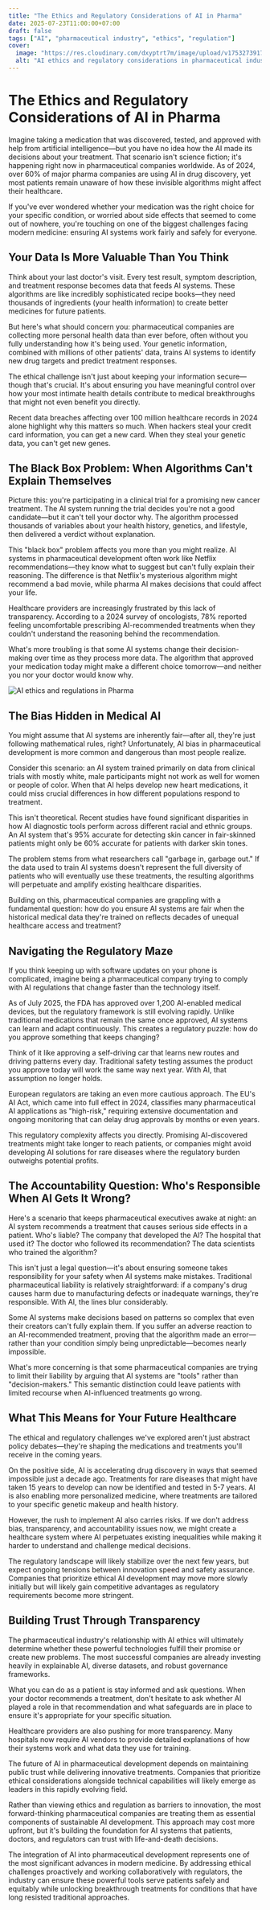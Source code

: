 ```yaml
---
title: "The Ethics and Regulatory Considerations of AI in Pharma"
date: 2025-07-23T11:00:00+07:00
draft: false
tags: ["AI", "pharmaceutical industry", "ethics", "regulation"]
cover:
  image: "https://res.cloudinary.com/dxyptrt7m/image/upload/v1753273917/ier9twkougw2f2cyffrs.jpg"
  alt: "AI ethics and regulatory considerations in pharmaceutical industry"
---
```


# The Ethics and Regulatory Considerations of AI in Pharma

Imagine taking a medication that was discovered, tested, and approved with help from artificial intelligence—but you have no idea how the AI made its decisions about your treatment. That scenario isn't science fiction; it's happening right now in pharmaceutical companies worldwide. As of 2024, over 60% of major pharma companies are using AI in drug discovery, yet most patients remain unaware of how these invisible algorithms might affect their healthcare.

If you've ever wondered whether your medication was the right choice for your specific condition, or worried about side effects that seemed to come out of nowhere, you're touching on one of the biggest challenges facing modern medicine: ensuring AI systems work fairly and safely for everyone.

## Your Data Is More Valuable Than You Think

Think about your last doctor's visit. Every test result, symptom description, and treatment response becomes data that feeds AI systems. These algorithms are like incredibly sophisticated recipe books—they need thousands of ingredients (your health information) to create better medicines for future patients.

But here's what should concern you: pharmaceutical companies are collecting more personal health data than ever before, often without you fully understanding how it's being used. Your genetic information, combined with millions of other patients' data, trains AI systems to identify new drug targets and predict treatment responses.

The ethical challenge isn't just about keeping your information secure—though that's crucial. It's about ensuring you have meaningful control over how your most intimate health details contribute to medical breakthroughs that might not even benefit you directly.

Recent data breaches affecting over 100 million healthcare records in 2024 alone highlight why this matters so much. When hackers steal your credit card information, you can get a new card. When they steal your genetic data, you can't get new genes.

## The Black Box Problem: When Algorithms Can't Explain Themselves

Picture this: you're participating in a clinical trial for a promising new cancer treatment. The AI system running the trial decides you're not a good candidate—but it can't tell your doctor why. The algorithm processed thousands of variables about your health history, genetics, and lifestyle, then delivered a verdict without explanation.

This "black box" problem affects you more than you might realize. AI systems in pharmaceutical development often work like Netflix recommendations—they know what to suggest but can't fully explain their reasoning. The difference is that Netflix's mysterious algorithm might recommend a bad movie, while pharma AI makes decisions that could affect your life.

Healthcare providers are increasingly frustrated by this lack of transparency. According to a 2024 survey of oncologists, 78% reported feeling uncomfortable prescribing AI-recommended treatments when they couldn't understand the reasoning behind the recommendation.

What's more troubling is that some AI systems change their decision-making over time as they process more data. The algorithm that approved your medication today might make a different choice tomorrow—and neither you nor your doctor would know why.

![AI ethics and regulations in Pharma](https://res.cloudinary.com/dxyptrt7m/image/upload/v1753273743/bnoij8njnugei4rpycxi.jpg)

## The Bias Hidden in Medical AI

You might assume that AI systems are inherently fair—after all, they're just following mathematical rules, right? Unfortunately, AI bias in pharmaceutical development is more common and dangerous than most people realize.

Consider this scenario: an AI system trained primarily on data from clinical trials with mostly white, male participants might not work as well for women or people of color. When that AI helps develop new heart medications, it could miss crucial differences in how different populations respond to treatment.

This isn't theoretical. Recent studies have found significant disparities in how AI diagnostic tools perform across different racial and ethnic groups. An AI system that's 95% accurate for detecting skin cancer in fair-skinned patients might only be 60% accurate for patients with darker skin tones.

The problem stems from what researchers call "garbage in, garbage out." If the data used to train AI systems doesn't represent the full diversity of patients who will eventually use these treatments, the resulting algorithms will perpetuate and amplify existing healthcare disparities.

Building on this, pharmaceutical companies are grappling with a fundamental question: how do you ensure AI systems are fair when the historical medical data they're trained on reflects decades of unequal healthcare access and treatment?

## Navigating the Regulatory Maze

If you think keeping up with software updates on your phone is complicated, imagine being a pharmaceutical company trying to comply with AI regulations that change faster than the technology itself.

As of July 2025, the FDA has approved over 1,200 AI-enabled medical devices, but the regulatory framework is still evolving rapidly. Unlike traditional medications that remain the same once approved, AI systems can learn and adapt continuously. This creates a regulatory puzzle: how do you approve something that keeps changing?

Think of it like approving a self-driving car that learns new routes and driving patterns every day. Traditional safety testing assumes the product you approve today will work the same way next year. With AI, that assumption no longer holds.

European regulators are taking an even more cautious approach. The EU's AI Act, which came into full effect in 2024, classifies many pharmaceutical AI applications as "high-risk," requiring extensive documentation and ongoing monitoring that can delay drug approvals by months or even years.

This regulatory complexity affects you directly. Promising AI-discovered treatments might take longer to reach patients, or companies might avoid developing AI solutions for rare diseases where the regulatory burden outweighs potential profits.

## The Accountability Question: Who's Responsible When AI Gets It Wrong?

Here's a scenario that keeps pharmaceutical executives awake at night: an AI system recommends a treatment that causes serious side effects in a patient. Who's liable? The company that developed the AI? The hospital that used it? The doctor who followed its recommendation? The data scientists who trained the algorithm?

This isn't just a legal question—it's about ensuring someone takes responsibility for your safety when AI systems make mistakes. Traditional pharmaceutical liability is relatively straightforward: if a company's drug causes harm due to manufacturing defects or inadequate warnings, they're responsible. With AI, the lines blur considerably.

Some AI systems make decisions based on patterns so complex that even their creators can't fully explain them. If you suffer an adverse reaction to an AI-recommended treatment, proving that the algorithm made an error—rather than your condition simply being unpredictable—becomes nearly impossible.

What's more concerning is that some pharmaceutical companies are trying to limit their liability by arguing that AI systems are "tools" rather than "decision-makers." This semantic distinction could leave patients with limited recourse when AI-influenced treatments go wrong.

## What This Means for Your Future Healthcare

The ethical and regulatory challenges we've explored aren't just abstract policy debates—they're shaping the medications and treatments you'll receive in the coming years.

On the positive side, AI is accelerating drug discovery in ways that seemed impossible just a decade ago. Treatments for rare diseases that might have taken 15 years to develop can now be identified and tested in 5-7 years. AI is also enabling more personalized medicine, where treatments are tailored to your specific genetic makeup and health history.

However, the rush to implement AI also carries risks. If we don't address bias, transparency, and accountability issues now, we might create a healthcare system where AI perpetuates existing inequalities while making it harder to understand and challenge medical decisions.

The regulatory landscape will likely stabilize over the next few years, but expect ongoing tensions between innovation speed and safety assurance. Companies that prioritize ethical AI development may move more slowly initially but will likely gain competitive advantages as regulatory requirements become more stringent.

## Building Trust Through Transparency

The pharmaceutical industry's relationship with AI ethics will ultimately determine whether these powerful technologies fulfill their promise or create new problems. The most successful companies are already investing heavily in explainable AI, diverse datasets, and robust governance frameworks.

What you can do as a patient is stay informed and ask questions. When your doctor recommends a treatment, don't hesitate to ask whether AI played a role in that recommendation and what safeguards are in place to ensure it's appropriate for your specific situation.

Healthcare providers are also pushing for more transparency. Many hospitals now require AI vendors to provide detailed explanations of how their systems work and what data they use for training.

The future of AI in pharmaceutical development depends on maintaining public trust while delivering innovative treatments. Companies that prioritize ethical considerations alongside technical capabilities will likely emerge as leaders in this rapidly evolving field.

Rather than viewing ethics and regulation as barriers to innovation, the most forward-thinking pharmaceutical companies are treating them as essential components of sustainable AI development. This approach may cost more upfront, but it's building the foundation for AI systems that patients, doctors, and regulators can trust with life-and-death decisions.

The integration of AI into pharmaceutical development represents one of the most significant advances in modern medicine. By addressing ethical challenges proactively and working collaboratively with regulators, the industry can ensure these powerful tools serve patients safely and equitably while unlocking breakthrough treatments for conditions that have long resisted traditional approaches.